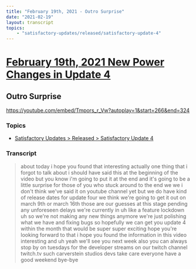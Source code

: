 ```yaml
---
title: "February 19th, 2021 - Outro Surprise"
date: "2021-02-19"
layout: transcript
topics: 
    - "satisfactory-updates/released/satisfactory-update-4"
---
```

# [February 19th, 2021 New Power Changes in Update 4](../2021-02-19.md)
## Outro Surprise
https://youtube.com/embed/Tmpors_r_Vw?autoplay=1&start=266&end=324
### Topics
* [Satisfactory Updates > Released > Satisfactory Update 4](../topics/satisfactory-updates/released/satisfactory-update-4.md)

### Transcript

> about today i hope you found that
> interesting actually one thing that i
> forgot to talk about
> i should have said this at the beginning
> of the video but you know i'm going to
> put it at the end
> and it's going to be a little surprise
> for those of you who stuck around to the
> end we
> we i don't think we've said it on
> youtube channel yet but we do have kind
> of release dates
> for update four we think we're going to
> get it out on march 9th or march 16th
> those are our guesses at this stage
> pending any unforeseen delays
> we're currently in uh like a feature
> lockdown uh so we're not making any new
> things anymore we're just polishing what
> we have and fixing bugs
> so hopefully we can get you update 4
> within the month that would be super
> super exciting
> hope you're looking forward to that i
> hope you found the information in this
> video interesting
> and uh yeah we'll see you next week also
> you can always stop by on tuesdays for
> the developer streams
> on our twitch channel twitch.tv such
> carverstein studios devs
> take care everyone have a good weekend
> bye-bye
